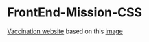 # FrontEnd-Mission-CSS

[Vaccination website](https://green-grass-0b791c410.1.azurestaticapps.net/) based on this [image](https://github.com/LaunchX-InnovaccionVirtual/FrontEnd-Mision/blob/main/03%20-%20CSS/practica/landingVacunaci%C3%B3n.png)